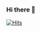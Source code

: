 ### Hi there 👋

<!-- ### 🌱 learning Data Science and AI  -->
<!-- ### 🌱 blog : https://lheon.tistory.com/ -->
<!--##### Learn By Doing📌  FrontEnd Dev                  -->
<!--##### Done is Better Than perfect📌       -->
[![Hits](https://hits.seeyoufarm.com/api/count/incr/badge.svg?url=https%3A%2F%2Fgithub.com%2Fheonsooo&count_bg=%2379C83D&title_bg=%23555555&icon=&icon_color=%23E7E7E7&title=hello&edge_flat=false)](https://hits.seeyoufarm.com)
<!--
<!--
**heonsooo/heonsooo** is a ✨ _special_ ✨ repository because its `README.md` (this file) appears on your GitHub profile.

Here are some ideas to get you started:

- 🔭 I’m currently working on ...
- 🌱 I’m currently learning ...
- 👯 I’m looking to collaborate on ...
- 🤔 I’m looking for help with ...
- 💬 Ask me about ...
- 📫 How to reach me: ...
- 😄 Pronouns: ...
- ⚡ Fun fact: ...
-->

